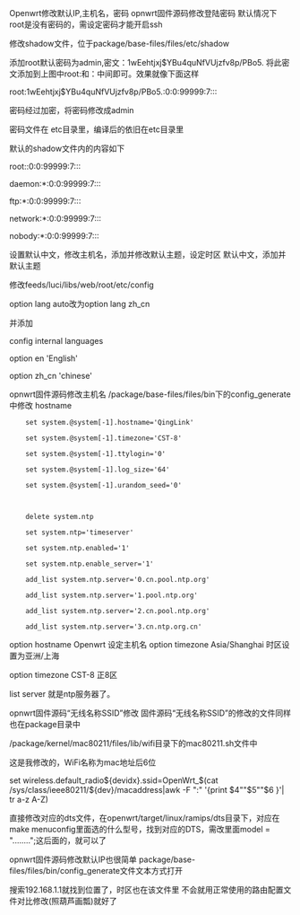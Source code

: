 Openwrt修改默认IP,主机名，密码
opnwrt固件源码修改登陆密码
默认情况下root是没有密码的，需设定密码才能开启ssh

修改shadow文件，位于package/base-files/files/etc/shadow

添加root默认密码为admin,密文：$1$wEehtjxj$YBu4quNfVUjzfv8p/PBo5. 将此密文添加到上图中root:和：中间即可。效果就像下面这样

root:$1$wEehtjxj$YBu4quNfVUjzfv8p/PBo5.:0:0:99999:7:::

密码经过加密，将密码修改成admin

密码文件在 etc目录里，编译后的依旧在etc目录里

默认的shadow文件内的内容如下

root::0:0:99999:7:::

daemon:*:0:0:99999:7:::

ftp:*:0:0:99999:7:::

network:*:0:0:99999:7:::

nobody:*:0:0:99999:7:::

设置默认中文，修改主机名，添加并修改默认主题，设定时区
默认中文，添加并默认主题

修改feeds/luci/libs/web/root/etc/config

option lang auto改为option lang zh_cn

并添加

config internal languages

option en 'English' 

option zh_cn 'chinese'

opnwrt固件源码修改主机名
/package/base-files/files/bin下的config_generate中修改     hostname

        set system.@system[-1].hostname='QingLink'

        set system.@system[-1].timezone='CST-8'

        set system.@system[-1].ttylogin='0'

        set system.@system[-1].log_size='64'

        set system.@system[-1].urandom_seed='0'

 

        delete system.ntp

        set system.ntp='timeserver'

        set system.ntp.enabled='1'

        set system.ntp.enable_server='1'

        add_list system.ntp.server='0.cn.pool.ntp.org'

        add_list system.ntp.server='1.pool.ntp.org'

        add_list system.ntp.server='2.cn.pool.ntp.org'

        add_list system.ntp.server='3.cn.ntp.org.cn'

option hostname Openwrt 设定主机名
option timezone Asia/Shanghai 时区设置为亚洲/上海

option timezone CST-8 正8区

list server 就是ntp服务器了。

opnwrt固件源码“无线名称SSID”修改
固件源码“无线名称SSID”的修改的文件同样也在package目录中

/package/kernel/mac80211/files/lib/wifi目录下的mac80211.sh文件中

这是我修改的，WiFi名称为mac地址后6位

set wireless.default_radio${devidx}.ssid=OpenWrt_$(cat /sys/class/ieee80211/${dev}/macaddress|awk -F ":" '{print $4""$5""$6 }'| tr a-z A-Z)

直接修改对应的dts文件，在openwrt/target/linux/ramips/dts目录下，对应在make menuconfig里面选的什么型号，找到对应的DTS，需改里面model = "........";这后面的，就可以了

opnwrt固件源码修改默认IP也很简单
package/base-files/files/bin/config_generate文件文本方式打开

搜索192.168.1.1就找到位置了，时区也在该文件里 不会就用正常使用的路由配置文件对比修改(照葫芦画瓢)就好了
